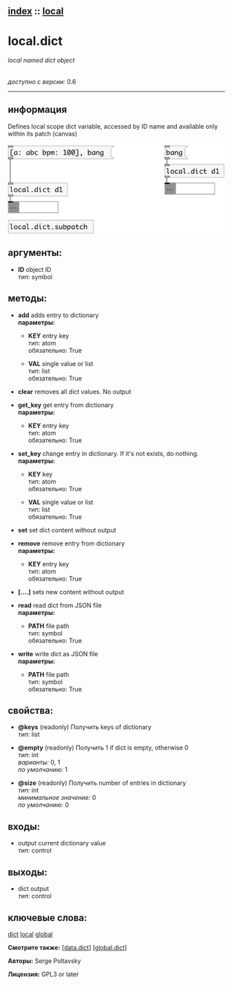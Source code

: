[index](index.html) :: [local](category_local.html)
---

# local.dict

###### local named dict object

*доступно с версии:* 0.6

---


## информация
Defines local scope dict variable, accessed by ID name and available only within its patch (canvas)


[![example](../examples/img/local.dict.jpg)](../examples/pd/local.dict.pd)



## аргументы:

* **ID**
object ID<br>
_тип:_ symbol<br>



## методы:

* **add**
adds entry to dictionary<br>
  __параметры:__
  - **KEY** entry key<br>
    тип: atom <br>
    обязательно: True <br>

  - **VAL** single value or list<br>
    тип: list <br>
    обязательно: True <br>

* **clear**
removes all dict values. No output<br>

* **get_key**
get entry from dictionary<br>
  __параметры:__
  - **KEY** entry key<br>
    тип: atom <br>
    обязательно: True <br>

* **set_key**
change entry in dictionary. If it&#39;s not exists, do nothing.<br>
  __параметры:__
  - **KEY** key<br>
    тип: atom <br>
    обязательно: True <br>

  - **VAL** single value or list<br>
    тип: list <br>
    обязательно: True <br>

* **set**
set dict content without output<br>

* **remove**
remove entry from dictionary<br>
  __параметры:__
  - **KEY** entry key<br>
    тип: atom <br>
    обязательно: True <br>

* **[....]**
sets new content without output<br>

* **read**
read dict from JSON file<br>
  __параметры:__
  - **PATH** file path<br>
    тип: symbol <br>
    обязательно: True <br>

* **write**
write dict as JSON file<br>
  __параметры:__
  - **PATH** file path<br>
    тип: symbol <br>
    обязательно: True <br>




## свойства:

* **@keys** (readonly)
Получить keys of dictionary<br>
_тип:_ list<br>

* **@empty** (readonly)
Получить 1 if dict is empty, otherwise 0<br>
_тип:_ int<br>
_варианты:_ 0, 1<br>
_по умолчанию:_ 1<br>

* **@size** (readonly)
Получить number of entries in dictionary<br>
_тип:_ int<br>
_минимальное значение:_ 0<br>
_по умолчанию:_ 0<br>



## входы:

* output current dictionary value<br>
_тип:_ control



## выходы:

* dict output<br>
_тип:_ control



## ключевые слова:

[dict](keywords/dict.html)
[local](keywords/local.html)
[global](keywords/global.html)



**Смотрите также:**
[\[data.dict\]](data.dict.html)
[\[global.dict\]](global.dict.html)




**Авторы:** Serge Poltavsky




**Лицензия:** GPL3 or later





